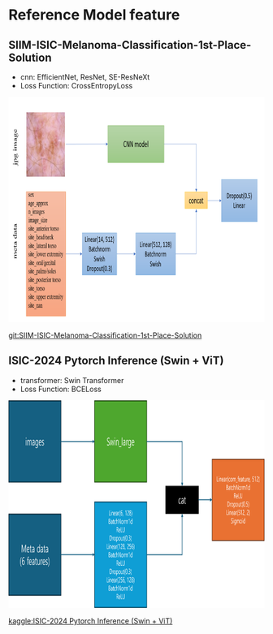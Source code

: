 # Reference Model feature

## SIIM-ISIC-Melanoma-Classification-1st-Place-Solution
- cnn: EfficientNet, ResNet, SE-ResNeXt
- Loss Function: CrossEntropyLoss

<img src="./data/cnn_ensemble.png" width=850 height=444></img>

[git:SIIM-ISIC-Melanoma-Classification-1st-Place-Solution](https://github.com/haqishen/SIIM-ISIC-Melanoma-Classification-1st-Place-Solution.git)


## ISIC-2024 Pytorch Inference (Swin + ViT)
- transformer: Swin Transformer
- Loss Function: BCELoss

<img src="./data/swin+ViT.png" width=900 height=409></img>

[kaggle:ISIC-2024 Pytorch Inference (Swin + ViT)](https://www.kaggle.com/code/qiaoyingzhang/isic-2024-pytorch-inference-swin-vit)